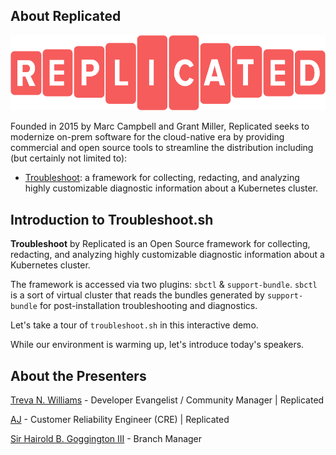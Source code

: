 ## About Replicated
![replicated logo](../../assets/replicated-logo-red.png)

Founded in 2015 by Marc Campbell and Grant Miller, Replicated seeks to modernize on-prem software for the cloud-native era by providing commercial and open source tools to streamline the distribution including (but certainly not limited to):

- [Troubleshoot](http://troubleshoot.sh/): a framework for collecting, redacting, and analyzing highly customizable diagnostic information about a Kubernetes cluster.

## Introduction to Troubleshoot.sh

**Troubleshoot** by Replicated is an Open Source framework for collecting, redacting, and analyzing highly customizable diagnostic information about a Kubernetes cluster. 

The framework is accessed via two plugins: `sbctl` & `support-bundle`. `sbctl` is a sort of virtual cluster that reads the bundles generated by `support-bundle` for post-installation troubleshooting and diagnostics.

Let's take a tour of `troubleshoot.sh` in this interactive demo. 

While our environment is warming up, let's introduce today's speakers.

## About the Presenters

[Treva N. Williams](https://github/OGtrilliams) - Developer Evangelist / Community Manager | Replicated

[AJ](https://github.com/aj-jester) - Customer Reliability Engineer (CRE) | Replicated

[Sir Hairold B. Goggington III](https://twitter.com/sirhairold) - Branch Manager 
